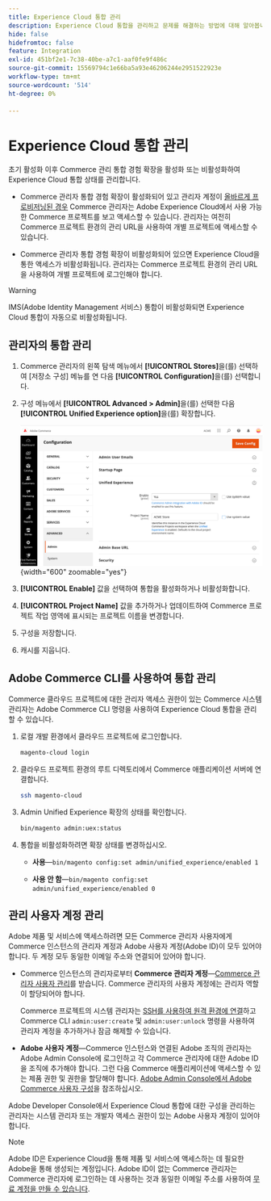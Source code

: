 ```yaml
---
title: Experience Cloud 통합 관리
description: Experience Cloud 통합을 관리하고 문제를 해결하는 방법에 대해 알아봅니다
hide: false
hidefromtoc: false
feature: Integration
exl-id: 451bf2e1-7c38-40be-a7c1-aaf0fe9f486c
source-git-commit: 15569794c1e66ba5a93e46206244e2951522923e
workflow-type: tm+mt
source-wordcount: '514'
ht-degree: 0%

---
```


# Experience Cloud 통합 관리

초기 활성화 이후 Commerce 관리 통합 경험 확장을 활성화 또는 비활성화하여 Experience Cloud 통합 상태를 관리합니다.

- Commerce 관리자 통합 경험 확장이 활성화되어 있고 관리자 계정이 [올바르게 프로비저닝된 경우](#manage-admin-user-accounts) Commerce 관리자는 Adobe Experience Cloud에서 사용 가능한 Commerce 프로젝트를 보고 액세스할 수 있습니다. 관리자는 여전히 Commerce 프로젝트 환경의 관리 URL을 사용하여 개별 프로젝트에 액세스할 수 있습니다.

- Commerce 관리자 통합 경험 확장이 비활성화되어 있으면 Experience Cloud을 통한 액세스가 비활성화됩니다. 관리자는 Commerce 프로젝트 환경의 관리 URL을 사용하여 개별 프로젝트에 로그인해야 합니다.

>[!WARNING]
>
>IMS(Adobe Identity Management 서비스) 통합이 비활성화되면 Experience Cloud 통합이 자동으로 비활성화됩니다.

## 관리자의 통합 관리

1. Commerce 관리자의 왼쪽 탐색 메뉴에서 **[!UICONTROL Stores]**&#x200B;을(를) 선택하여 [저장소 구성] 메뉴를 연 다음 **[!UICONTROL Configuration]**&#x200B;을(를) 선택합니다.

1. 구성 메뉴에서 **[!UICONTROL Advanced > Admin]**&#x200B;을(를) 선택한 다음 **[!UICONTROL Unified Experience option]**&#x200B;을(를) 확장합니다.

   ![Experience Cloud 통합을 위한 관리자 저장소 구성](./assets/admin-uex-manage-settings.png){width="600" zoomable="yes"}

1. **[!UICONTROL Enable]** 값을 선택하여 통합을 활성화하거나 비활성화합니다.

1. **[!UICONTROL Project Name]** 값을 추가하거나 업데이트하여 Commerce 프로젝트 작업 영역에 표시되는 프로젝트 이름을 변경합니다.

1. 구성을 저장합니다.

1. 캐시를 지웁니다.

## Adobe Commerce CLI를 사용하여 통합 관리

Commerce 클라우드 프로젝트에 대한 관리자 액세스 권한이 있는 Commerce 시스템 관리자는 Adobe Commerce CLI 명령을 사용하여 Experience Cloud 통합을 관리할 수 있습니다.

1. 로컬 개발 환경에서 클라우드 프로젝트에 로그인합니다.

   ```bash
   magento-cloud login
   ```

1. 클라우드 프로젝트 환경의 루트 디렉토리에서 Commerce 애플리케이션 서버에 연결합니다.

   ```bash
   ssh magento-cloud
   ```

1. Admin Unified Experience 확장의 상태를 확인합니다.

   ```bash
   bin/magento admin:uex:status
   ```

1. 통합을 비활성화하려면 확장 상태를 변경하십시오.

   - **사용**—`bin/magento config:set admin/unified_experience/enabled 1`

   - **사용 안 함**—`bin/magento config:set admin/unified_experience/enabled 0`

## 관리 사용자 계정 관리

Adobe 제품 및 서비스에 액세스하려면 모든 Commerce 관리자 사용자에게 Commerce 인스턴스의 관리자 계정과 Adobe 사용자 계정(Adobe ID)이 모두 있어야 합니다. 두 계정 모두 동일한 이메일 주소와 연결되어 있어야 합니다.

- Commerce 인스턴스의 관리자로부터 **Commerce 관리자 계정**—[Commerce 관리자 사용자 관리](../systems/permissions-users-all.md)를 받습니다. Commerce 관리자의 사용자 계정에는 관리자 역할이 할당되어야 합니다.

  Commerce 프로젝트의 시스템 관리자는 [SSH를 사용하여 원격 환경에 연결](https://experienceleague.adobe.com/docs/commerce-cloud-service/user-guide/develop/secure-connections.html#connect-to-a-remote-environment)하고 Commerce CLI `admin:user:create` 및 `admin:user:unlock` 명령을 사용하여 관리자 계정을 추가하거나 잠금 해제할 수 있습니다.

- **Adobe 사용자 계정**—Commerce 인스턴스와 연결된 Adobe 조직의 관리자는 Adobe Admin Console에 로그인하고 각 Commerce 관리자에 대한 Adobe ID을 조직에 추가해야 합니다. 그런 다음 Commerce 애플리케이션에 액세스할 수 있는 제품 권한 및 권한을 할당해야 합니다. [Adobe Admin Console에서 Adobe Commerce 사용자 구성](adobe-ims-config.md#step-4-configure-adobe-commerce-users-in-the-adobe-admin-console)을 참조하십시오.

Adobe Developer Console에서 Experience Cloud 통합에 대한 구성을 관리하는 관리자는 시스템 관리자 또는 개발자 액세스 권한이 있는 Adobe 사용자 계정이 있어야 합니다.

>[!NOTE]
>
>Adobe ID은 Experience Cloud을 통해 제품 및 서비스에 액세스하는 데 필요한 Adobe을 통해 생성되는 계정입니다. Adobe ID이 없는 Commerce 관리자는 Commerce 관리자에 로그인하는 데 사용하는 것과 동일한 이메일 주소를 사용하여 [무료 계정을 만들 수 있습니다](https://helpx.adobe.com/manage-account/using/create-update-adobe-id.html).
